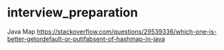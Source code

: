 # interview_preparation

Java Map
https://stackoverflow.com/questions/29539336/which-one-is-better-getordefault-or-putifabsent-of-hashmap-in-java
